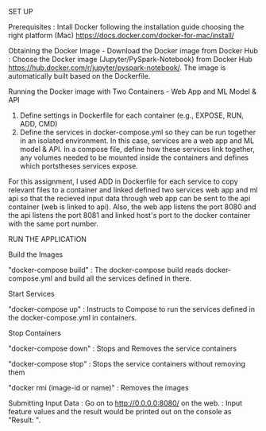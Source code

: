 SET UP

Prerequisites
: Intall Docker following the installation guide choosing the right platform (Mac) https://docs.docker.com/docker-for-mac/install/

Obtaining the Docker Image - Download the Docker image from Docker Hub
: Choose the Docker image (Jupyter/PySpark-Notebook) from Docker Hub https://hub.docker.com/r/jupyter/pyspark-notebook/. The image is automatically built based on the Dockerfile.

Running the Docker image with Two Containers - Web App and ML Model & API

1) Define settings in Dockerfile for each container (e.g., EXPOSE, RUN, ADD, CMD)
2) Define the services in docker-compose.yml so they can be run together in an isolated environment. In this case, services are a web app and ML model & API. In a compose file, define how these services link together, any volumes needed to be mounted inside the containers and defines which portstheses services expose. 

For this assignment, I used ADD in Dockerfile for each service to copy relevant files to a container and linked defined two services web app and ml api so that the recieved input data through web app can be sent to the api container (web is linked to api). Also, the web app listens the port 8080 and the api listens the port 8081 and linked host's port to the docker container with the same port number.



RUN THE APPLICATION

Build the Images

"docker-compose build"
: The docker-compose build reads docker-compose.yml and build all the services defined in there.

Start Services

"docker-compose up"
: Instructs to Compose to run the services defined in the docker-compose.yml in containers.

Stop Containers

"docker-compose down"
: Stops and Removes the service containers

"docker-compose stop"
: Stops the service containers without removing them

"docker rmi (image-id or name)"
: Removes the images

Submitting Input Data 
: Go on to http://0.0.0.0:8080/ on the web.
: Input feature values and the result would be printed out on the console as "Result: ".




